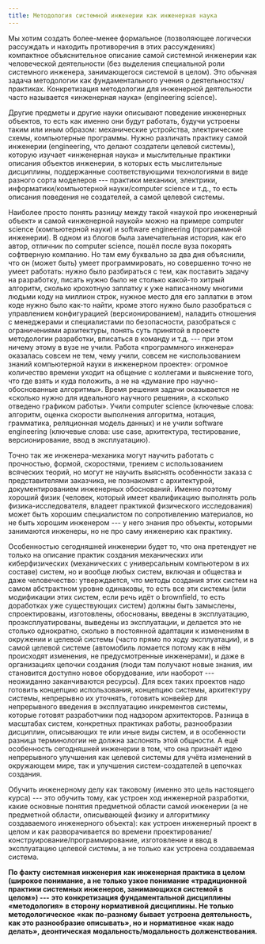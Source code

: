 ```yaml
---
title: Методология системной инженерии как инженерная наука
---
```


Мы хотим создать более-менее формальное (позволяющее логически
рассуждать и находить противоречия в этих рассуждениях) компактное
объяснительное описание самой системной инженерии как человеческой
деятельности (без выделения специальной роли системного инженера,
занимающегося системой в целом). Это обычная задача методологии как
фундаментального учения о деятельностях/практиках. Конкретизация
методологии для инженерной деятельности часто называется «инженерная
наука» (engineering science).

Другие предметы и другие науки описывают поведение инженерных объектов,
то есть как именно они будут работать, будучи устроены таким или иным
образом: механические устройства, электрические схемы, компьютерные
программы. Нужно различать практику самой инженерии (engineering, что
делают создатели целевой системы), которую изучает «инженерная наука» и
мыслительные практики описания объектов инженерии, в которых есть
мыслительные дисциплины, поддержанные соответствующими технологиями в
виде разного сорта моделеров --- практики механики, электрики,
информатики/компьютерной науки/computer science и т.д., то есть описания
поведения не создателей, а самой целевой системы.

Наиболее просто понять разницу между такой «наукой про инженерный
объект» и самой «инженерной наукой» можно на примере computer science
(компьютерной науки) и software engineering (программной инженерии). В
одном из блогов была замечательная история, как его автор, отличник по
computer science, пошёл после вуза покорять софтверную компанию. Но там
ему буквально за два дня объяснили, что он (может быть) умеет
программировать, но совершенно точно не умеет работать: нужно было
разбираться с тем, как поставить задачу на разработку, писать нужно было
не столько какой-то хитрый алгоритм, сколько крохотную заплатку к уже
написанному многими людьми коду на миллион строк, нужное место для его
заплатки в этом коде нужно было как-то найти, кроме этого нужно было
разобраться с управлением конфигурацией (версионированием), наладить
отношения с менеджерами и специалистами по безопасности, разобраться с
ограничениями архитектуры, понять суть принятой в проекте методологии
разработки, вписаться в команду и т.д. --- при этом ничему этому в вузе
не учили. Работа «программного инженера» оказалась совсем не тем, чему
учили, совсем не «использованием знаний компьютерной науки в инженерном
проекте»: огромное количество времени уходит на общение с коллегами и
выяснение того, что где взять и куда положить, а не на «думание про
научно-обоснованные алгоритмы». Время решения задачи оказывается не
«сколько нужно для идеального научного решения», а «сколько отведено
графиком работы». Учили computer science (ключевые слова: алгоритм,
оценка скорости выполнения алгоритма, нотация, грамматика, реляционная
модель данных) и не учили software engineering (ключевые слова: use
case, архитектура, тестирование, версионирование, ввод в эксплуатацию).

Точно так же инженера-механика могут научить работать с прочностью,
формой, скоростями, трением с использованием всяческих теорий, но могут
не научить выяснять особенности заказа с представителями заказчика, не
познакомят с архитектурой, документированием инженерных обоснований.
Именно поэтому хороший физик (человек, который имеет квалификацию
выполнять роль физика-исследователя, владеет практикой физического
исследования) может быть хорошим специалистом по сопротивлению
материалов, но не быть хорошим инженером --- у него знания про объекты,
которыми занимаются инженеры, но не про саму инженерию как практику.

Особенностью сегодняшней инженерии будет то, что она претендует не
только на описание практик создания механических или киберфизических
(механических с универсальным компьютером в их составе) систем, но и
вообще любых систем, включая и общества и даже человечество:
утверждается, что методы создания этих систем на самом абстрактном
уровне одинаковы, то есть все эти системы (или модификации этих систем,
если речь идёт о brownfield, то есть доработках уже существующих систем)
должны быть замыслены, спроектированы, изготовлены, обоснованы, введены
в эксплуатацию, проэксплуатированы, выведены из эксплуатации, и делается
это не столько однократно, сколько в постоянной адаптации к изменениям в
окружении и целевой системы (часто прямо по ходу эксплуатации), и в
самой целевой системе (автомобиль ломается потому как в нём происходят
изменения, не предусмотренные инженерами), и даже в организациях цепочки
создания (люди там получают новые знания, им становится доступно новое
оборудование, или наоборот --- неожиданно заканчиваются ресурсы). Для
всех таких проектов надо готовить концепцию использования, концепцию
системы, архитектуру системы, непрерывно их уточнять, готовить конвейер
для непрерывного введения в эксплуатацию инкрементов системы, которые
готовят разработчики под надзором архитекторов. Разница в масштабах
систем, конкретных практиках работы, разнообразии дисциплин, описывающих
те или иные виды систем, и в особенности разница терминологии не должна
заслонять этой общности. А ещё особенность сегодняшней инженерии в том,
что она признаёт идею непрерывного улучшения как целевой системы для
учёта изменений в окружающем мире, так и улучшения систем-создателей в
цепочках создания.

Обучить инженерному делу как таковому (именно это цель настоящего
курса) --- это обучить тому, как устроен ход инженерной разработки,
какие основные понятия предметной области самой инженерии (а не
предметной области, описывающей физику и алгоритмику создаваемого
инженерного объекта): как устроен инженерный проект в целом и как
разворачивается во времени
проектирование/конструирование/программирование, изготовление и ввод в
эксплуатацию целевой системы, а не только как устроена создаваемая
система.

**По факту системная инженерия** **как инженерная практика в целом
(широкое понимание, а не только узкое понимание «традиционной практики
системных инженеров, занимающихся системой в целом») ---** **это
конкретизация** **фундаментальной дисциплины «методология»** **в сторону
нормативной** **дисциплины. Не только** **методологическое** **«как**
**по-разному** **бывает** **устроена деятельность, как это разнообразие
описывать», но и** **нормативное** **«как надо делать»,**
**деонтическая** **модальность/модальность долженствования.**
